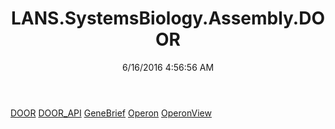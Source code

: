 ﻿---
title: LANS.SystemsBiology.Assembly.DOOR
date: 6/16/2016 4:56:56 AM
---

[DOOR](T-LANS.SystemsBiology.Assembly.DOOR.DOOR.html)
[DOOR_API](T-LANS.SystemsBiology.Assembly.DOOR.DOOR_API.html)
[GeneBrief](T-LANS.SystemsBiology.Assembly.DOOR.GeneBrief.html)
[Operon](T-LANS.SystemsBiology.Assembly.DOOR.Operon.html)
[OperonView](T-LANS.SystemsBiology.Assembly.DOOR.OperonView.html)
